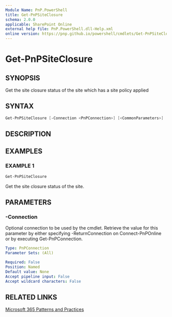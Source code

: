 ```yaml
---
Module Name: PnP.PowerShell
title: Get-PnPSiteClosure
schema: 2.0.0
applicable: SharePoint Online
external help file: PnP.PowerShell.dll-Help.xml
online version: https://pnp.github.io/powershell/cmdlets/Get-PnPSiteClosure.html
---
```

 
# Get-PnPSiteClosure

## SYNOPSIS
Get the site closure status of the site which has a site policy applied

## SYNTAX

```powershell
Get-PnPSiteClosure [-Connection <PnPConnection>] [<CommonParameters>]
```

## DESCRIPTION

## EXAMPLES

### EXAMPLE 1
```powershell
Get-PnPSiteClosure
```

Get the site closure status of the site.

## PARAMETERS

### -Connection
Optional connection to be used by the cmdlet. Retrieve the value for this parameter by either specifying -ReturnConnection on Connect-PnPOnline or by executing Get-PnPConnection.

```yaml
Type: PnPConnection
Parameter Sets: (All)

Required: False
Position: Named
Default value: None
Accept pipeline input: False
Accept wildcard characters: False
```



## RELATED LINKS

[Microsoft 365 Patterns and Practices](https://aka.ms/m365pnp)


